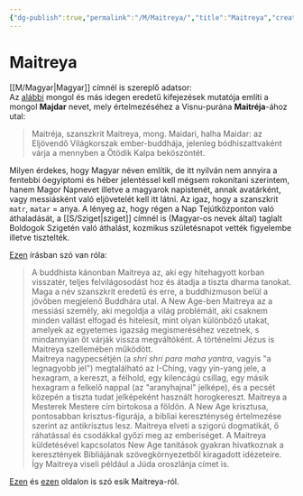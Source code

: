 ```yaml
---
{"dg-publish":true,"permalink":"/M/Maitreya/","title":"Maitreya","created":"2024-02-05T00:04","updated":"2024-10-25T23:14"}
---
```



# Maitreya

[[M/Magyar\|Magyar]] címnél is szereplő adatsor:  
Az [alábbi](https://mek.oszk.hu/00200/00226/html/mutato.htm) mongol és más idegen eredetű kifejezések mutatója említi a mongol **Majdar** nevet, mely értelmezéséhez a Visnu-purána **Maitréja**-ához utal:  
> Maitréja, szanszkrit Maitreya, mong. Maidari, halha Maidar: az Eljövendő Világkorszak ember-buddhája, jelenleg bódhiszattvaként várja a mennyben a Ötödik Kalpa beköszöntét.  

Milyen érdekes, hogy Magyar néven említik, de itt nyilván nem annyira a fentebbi óegyiptomi és héber jelentéssel kell mégsem rokonítani szerintem, hanem Magor Napnevet illetve a magyarok napistenét, annak avatárként, vagy messiásként való eljövetelét kell itt látni. Az igaz, hogy a szanszkrit `matr`, `matar` = anya. A lényeg az, hogy régen a Nap Tejútközponton való áthaladását, a [[S/Sziget\|sziget]] címnél is (Magyar-os nevek által) taglalt Boldogok Szigetén való áthalást, kozmikus születésnapot vették figyelembe illetve tisztelték.  

[Ezen](http://churchofgod.hu/pic/dokuments/new-age.pdf) írásban szó van róla:  
> A buddhista kánonban Maitreya az, aki egy hitehagyott korban visszatér, teljes felvilágosodást hoz és átadja a tiszta dharma tanokat. Maga a név szanszkrit eredetű és erre, a buddhizmuson belül a jövőben megjelenő Buddhára utal. A New Age-ben Maitreya az a messiási személy, aki megoldja a világ problémáit, aki csaknem minden vallást elfogad és hitelesít, mint olyan különböző utakat, amelyek az egyetemes igazság megismeréséhez vezetnek, s mindannyian őt várják vissza megváltóként. A történelmi Jézus is Maitreya szellemében működött.  
> Maitreya nagypecsétjén (a *shrí shrí para maha yantra*, vagyis "a legnagyobb jel") megtalálható az I-Ching, vagy yin-yang jele, a hexagram, a kereszt, a félhold, egy kilencágú csillag, egy másik hexagram a felkelő nappal (az "aranyhajnal" jelképe), és a pecsét közepén a tiszta tudat jelképeként használt horogkereszt. Maitreya a Mesterek Mestere cím birtokosa a földön. A New Age krisztusa, pontosabban krisztus-figurája, a bibliai kereszténység értelmezése szerint az antikrisztus lesz. Maitreya elveti a szigorú dogmatikát, ő ráhatással és csodákkal győzi meg az emberiséget. A Maitreya küldetésével kapcsolatos New Age tanítások gyakran hivatkoznak a keresztények Bibliájának szövegkörnyezetből kiragadott idézeteire. Így Maitreya viseli például a Júda oroszlánja címet is.  

[Ezen](https://en.wikipedia.org/wiki/Maitreya) és [ezen](https://en.wikipedia.org/wiki/End_time#Cyclic_cosmology) oldalon is szó esik Maitreya-ról.  